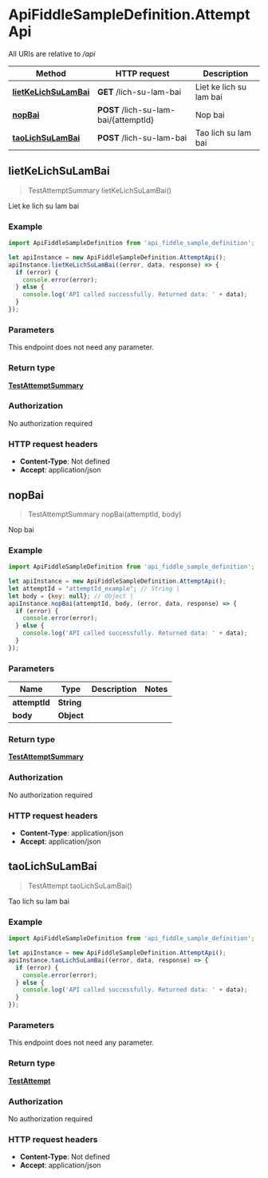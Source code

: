 # ApiFiddleSampleDefinition.AttemptApi

All URIs are relative to */api*

Method | HTTP request | Description
------------- | ------------- | -------------
[**lietKeLichSuLamBai**](AttemptApi.md#lietKeLichSuLamBai) | **GET** /lich-su-lam-bai | Liet ke lich su lam bai
[**nopBai**](AttemptApi.md#nopBai) | **POST** /lich-su-lam-bai/{attemptId} | Nop bai
[**taoLichSuLamBai**](AttemptApi.md#taoLichSuLamBai) | **POST** /lich-su-lam-bai | Tao lich su lam bai



## lietKeLichSuLamBai

> TestAttemptSummary lietKeLichSuLamBai()

Liet ke lich su lam bai

### Example

```javascript
import ApiFiddleSampleDefinition from 'api_fiddle_sample_definition';

let apiInstance = new ApiFiddleSampleDefinition.AttemptApi();
apiInstance.lietKeLichSuLamBai((error, data, response) => {
  if (error) {
    console.error(error);
  } else {
    console.log('API called successfully. Returned data: ' + data);
  }
});
```

### Parameters

This endpoint does not need any parameter.

### Return type

[**TestAttemptSummary**](TestAttemptSummary.md)

### Authorization

No authorization required

### HTTP request headers

- **Content-Type**: Not defined
- **Accept**: application/json


## nopBai

> TestAttemptSummary nopBai(attemptId, body)

Nop bai

### Example

```javascript
import ApiFiddleSampleDefinition from 'api_fiddle_sample_definition';

let apiInstance = new ApiFiddleSampleDefinition.AttemptApi();
let attemptId = "attemptId_example"; // String | 
let body = {key: null}; // Object | 
apiInstance.nopBai(attemptId, body, (error, data, response) => {
  if (error) {
    console.error(error);
  } else {
    console.log('API called successfully. Returned data: ' + data);
  }
});
```

### Parameters


Name | Type | Description  | Notes
------------- | ------------- | ------------- | -------------
 **attemptId** | **String**|  | 
 **body** | **Object**|  | 

### Return type

[**TestAttemptSummary**](TestAttemptSummary.md)

### Authorization

No authorization required

### HTTP request headers

- **Content-Type**: application/json
- **Accept**: application/json


## taoLichSuLamBai

> TestAttempt taoLichSuLamBai()

Tao lich su lam bai

### Example

```javascript
import ApiFiddleSampleDefinition from 'api_fiddle_sample_definition';

let apiInstance = new ApiFiddleSampleDefinition.AttemptApi();
apiInstance.taoLichSuLamBai((error, data, response) => {
  if (error) {
    console.error(error);
  } else {
    console.log('API called successfully. Returned data: ' + data);
  }
});
```

### Parameters

This endpoint does not need any parameter.

### Return type

[**TestAttempt**](TestAttempt.md)

### Authorization

No authorization required

### HTTP request headers

- **Content-Type**: Not defined
- **Accept**: application/json

